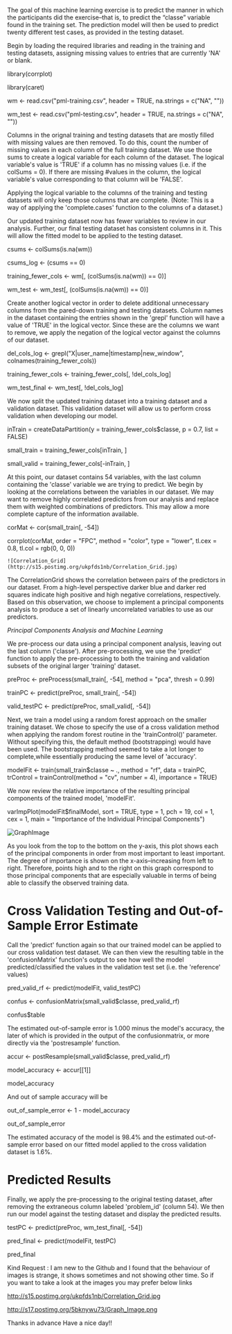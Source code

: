 The goal of this machine learning exercise is to predict the manner in which the participants did the exercise–that is, to predict the “classe” variable found in the training set. The prediction model will then be used to predict twenty different test cases, as provided in the testing dataset.

Begin by loading the required libraries and reading in the training and testing datasets, assigning missing values to entries that are currently 'NA' or blank.

library(corrplot)

library(caret)

wm <- read.csv("pml-training.csv", header = TRUE, na.strings = c("NA", ""))

wm_test <- read.csv("pml-testing.csv", header = TRUE, na.strings = c("NA", ""))

Columns in the orignal training and testing datasets that are mostly filled with missing values are then removed. To do this, count the number of missing values in each column of the full training dataset. We use those sums to create a logical variable for each column of the dataset. 
The logical variable's value is 'TRUE' if a column has no missing values (i.e. if the colSums = 0). If there are missing #values in the column, the logical variable's value corresponding to that column will be 'FALSE'.

Applying the logical variable to the columns of the training and testing datasets will only keep those columns that are complete. (Note: This is a way of applying the 'complete.cases' function to the columns of a dataset.)

Our updated training dataset now has fewer variables to review in our analysis. Further, our final testing dataset has consistent columns in it. This will allow the fitted model to be applied to the testing dataset.

csums <- colSums(is.na(wm))

csums_log <- (csums == 0)

training_fewer_cols <- wm[, (colSums(is.na(wm)) == 0)]

wm_test <- wm_test[, (colSums(is.na(wm)) == 0)]


Create another logical vector in order to delete additional unnecessary columns from the pared-down training and testing datasets. Column names in the dataset containing the entries shown in the 'grepl' function will have a value of 'TRUE' in the logical vector. Since these are the columns we want to remove, we apply the negation of the logical vector against the columns of our dataset.

del_cols_log <- grepl("X|user_name|timestamp|new_window", colnames(training_fewer_cols))

training_fewer_cols <- training_fewer_cols[, !del_cols_log]

wm_test_final <- wm_test[, !del_cols_log]


We now split the updated training dataset into a training dataset and a validation dataset. 
This validation dataset will allow us to perform cross validation when developing our model.

inTrain = createDataPartition(y = training_fewer_cols$classe, p = 0.7, list = FALSE)

small_train = training_fewer_cols[inTrain, ]

small_valid = training_fewer_cols[-inTrain, ]

At this point, our dataset contains 54 variables, with the last column containing the 'classe' variable we are trying to predict. We begin by looking at the correlations between the variables in our dataset. 
We may want to remove highly correlated predictors from our analysis and replace them with weighted combinations of predictors. This may allow a more complete capture of the information available.

corMat <- cor(small_train[, -54])

corrplot(corMat, order = "FPC", method = "color", type = "lower", tl.cex = 0.8, tl.col = rgb(0, 0, 0))

    
    ![Correlation_Grid](http://s15.postimg.org/ukpfds1nb/Correlation_Grid.jpg)
   


The CorrelationGrid shows the correlation between pairs of the predictors in our dataset. From a high-level perspective darker blue and darker red squares indicate high positive and high negative correlations, respectively. Based on this observation, we choose to implement a principal components analysis to produce a set of linearly uncorrelated variables to use as our predictors.

 *Principal Components Analysis and Machine Learning*

We pre-process our data using a principal component analysis, leaving out the last column ('classe'). After pre-processing, we use the 'predict' function to apply the pre-processing to both the training and validation subsets of the original larger 'training' dataset.

preProc <- preProcess(small_train[, -54], method = "pca", thresh = 0.99)

trainPC <- predict(preProc, small_train[, -54])

valid_testPC <- predict(preProc, small_valid[, -54])


Next, we train a model using a random forest approach on the smaller training dataset. We chose to specify the use of a cross validation method when applying the random forest routine in the 'trainControl()' parameter. Without specifying this, the default method (bootstrapping) would have been used. The bootstrapping method seemed to take a lot longer to complete,while essentially producing the same level of 'accuracy'.

modelFit <- train(small_train$classe ~ ., method = "rf", data = trainPC, trControl = trainControl(method = "cv",
number = 4), importance = TRUE)
    
    
We now review the relative importance of the resulting principal components of the trained model, 'modelFit'.    

varImpPlot(modelFit$finalModel, sort = TRUE, type = 1, pch = 19, col = 1, cex = 1, 
    main = "Importance of the Individual Principal Components")
    

![GraphImage](http://s17.postimg.org/piy3r7rob/Graph_Image.jpg)

As you look from the top to the bottom on the y-axis, this plot shows each of the principal components in order from most important to least important. The degree of importance is shown on the x-axis–increasing from left to right. 
Therefore, points high and to the right on this graph correspond to those principal components that are especially valuable in terms of being able to classify the observed training data.

# Cross Validation Testing and Out-of-Sample Error Estimate

Call the 'predict' function again so that our trained model can be applied to our cross validation test dataset. 
We can then view the resulting table in the 'confusionMatrix' function's output to see how well the model 
predicted/classified the values in the validation test set (i.e. the 'reference' values)

pred_valid_rf <- predict(modelFit, valid_testPC)

confus <- confusionMatrix(small_valid$classe, pred_valid_rf)

confus$table

The estimated out-of-sample error is 1.000 minus the model's accuracy, the later of which is provided in the output of the confusionmatrix, or more directly via the 'postresample' function.

accur <- postResample(small_valid$classe, pred_valid_rf)

model_accuracy <- accur[[1]]

model_accuracy

And out of sample accuracy will be

out_of_sample_error <- 1 - model_accuracy

out_of_sample_error

The estimated accuracy of the model is 98.4% and the estimated out-of-sample error based on our fitted model applied to the cross validation dataset is 1.6%.


# Predicted Results

Finally, we apply the pre-processing to the original testing dataset, after removing the extraneous column labeled 
'problem_id' (column 54). We then run our model against the testing dataset and display the predicted results.

testPC <- predict(preProc, wm_test_final[, -54])

pred_final <- predict(modelFit, testPC)

pred_final


Kind Request : I am new to the Github and I found that the behaviour of images is strange, it shows sometimes and not showing other time. 
So if you want to take a look at the images you may prefer below links

http://s15.postimg.org/ukpfds1nb/Correlation_Grid.jpg

http://s17.postimg.org/5bknywu73/Graph_Image.png

Thanks in advance
Have a nice day!!
